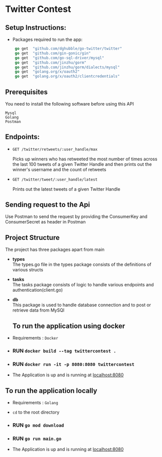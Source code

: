 # Twitter Contest

## Setup Instructions:

- Packages required to run the app: 
  ```go
   go get  "github.com/dghubble/go-twitter/twitter"
   go get  "github.com/gin-gonic/gin"
   go get  "github.com/go-sql-driver/mysql"
   go get  "github.com/jinzhu/gorm"
   go get  "github.com/jinzhu/gorm/dialects/mysql"
   go get  "golang.org/x/oauth2"
   go get  "golang.org/x/oauth2/clientcredentials"
  ```
  
## Prerequisites

You need to install the following software before using this API

```
Mysql
Golang
Postman
```
## Endpoints:
- ```sh
  GET /twitter/retweets/:user_handle/max  
  ```
  Picks up winners who has retweeted the most number of times across the last 100 tweets of a given Twitter Handle and then prints out the winner's username and the   count of retweets
  
- ```sh
  GET /twitter/tweet/:user_handle/latest  
  ```
  Prints out the latest tweets of a given Twitter Handle

## Sending request to the Api
Use Postman to send the request by providing the ConsumerKey and ConsumerSecret as header in Postman

## Project Structure
The project has three packages apart from main
- **types**  
The types.go file in the types package consists of the definitions of various structs
- **tasks**  
  The tasks package consists of logic to handle various endpoints and authentication(client.go)
- **db**  
  This package is used to handle database connection and to post or retrieve data from MySQl
  
  
  ## To run the application using docker
* Requirements : `Docker`
* ### RUN `docker build --tag twittercontest .`
* ### RUN `docker run -it -p 8080:8080 twittercontest`
* The Application is up and is running at [localhost:8080](http://localhost:8080)   

## To run the application locally
* Requirements : `Golang`

* `cd` to the root directory
* ### RUN  `go mod download`
* ### RUN  `go run main.go`
* The Application is up and is running at [localhost:8080](http://localhost:8080) 
